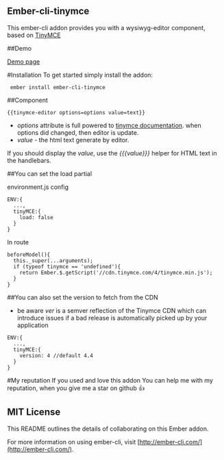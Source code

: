 Ember-cli-tinymce
-----------------
This ember-cli addon provides you with a wysiwyg-editor component, based on [TinyMCE](https://www.tinymce.com/)

##Demo

[Demo page](http://marucjmar.github.io/ember-cli-tinymce)

#Installation
To get started simply install the addon:

     ember install ember-cli-tinymce


##Component


    {{tinymce-editor options=options value=text}}


 - *options* attribute is full powered to [tinymce documentation](https://www.tinymce.com/docs/configure/). when options did changed, then editor is update.
 - *value* - the html text generate by editor.

If you should display the *value*, use the *{{{value}}}* helper for HTML text in the handlebars.

##You can set the load partial

environment.js config

    ENV:{
      ...,
      tinyMCE:{
        load: false
      }
    }

In route

    beforeModel(){
      this._super(...arguments);
      if (typeof tinymce == 'undefined'){
        return Ember.$.getScript('//cdn.tinymce.com/4/tinymce.min.js');
      }
    }

##You can also set the version to fetch from the CDN
 - be aware *ver* is a semver reflection of the Tinymce CDN which can introduce issues if a bad release is automatically picked up by your application
```
ENV:{
  ...,
  tinyMCE:{
    version: 4 //default 4.4
  }
}
```

#My reputation
If you used and love this addon You can help me with my reputation, when you give me a star on github :+1:


## MIT License

This README outlines the details of collaborating on this Ember addon.

For more information on using ember-cli, visit [http://ember-cli.com/](http://ember-cli.com/).
